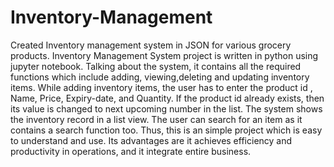 # Inventory-Management
Created Inventory management system in JSON for various grocery products.
Inventory Management System project is written in python using jupyter notebook.
Talking about the system, it contains all the required functions which include adding, viewing,deleting and updating inventory items.
While adding inventory items, the user has to enter the product id , Name, Price, Expiry-date, and Quantity.
If the product id already exists, then its value is changed to next upcoming number in the list.
The system shows the inventory record in a list view.
The user can search for an item as it contains a search function too.
Thus, this is an simple project which is easy to understand and use.
Its advantages are it achieves efficiency and productivity in operations, and it integrate entire business.
